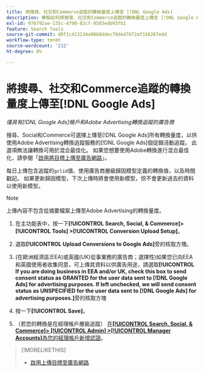 ```yaml
---
title: 將搜尋、社交和Commerce追蹤的轉換量度上傳至 [!DNL Google Ads]
description: 瞭解如何將搜尋、社交和Commerce追蹤的轉換量度上傳至 [!DNL Google Ads]。
exl-id: 976792ae-135c-4790-82cf-9503edb93fb1
feature: Search Tools
source-git-commit: d0f1c413134a0868ddec79ded7672af316267edd
workflow-type: tm+mt
source-wordcount: '212'
ht-degree: 0%

---
```


# 將搜尋、社交和Commerce追蹤的轉換量度上傳至[!DNL Google Ads]

*僅具有[!DNL Google Ads]帳戶和Adobe Advertising轉換追蹤的廣告商*

搜尋、Social和Commerce可選擇上傳至[!DNL Google Ads]所有轉換量度，以供使用Adobe Advertising轉換追蹤服務的[!DNL Google Ads]個促銷活動追蹤。 此選項無法讓轉換可用於混合最佳化。 如果您想要使用Adobe轉換進行混合最佳化，請參閱「[啟用將目標上傳至廣告網路](objective-upload-to-networks.md)」。

每日上傳包含追蹤的`gclid`值、使用廣告商層級歸因模型定義的轉換值，以及時間戳記。 如果更新歸因模型，下次上傳時將會使用新模型，但不會更新過去的資料以使用新模型。

>[!NOTE]
>
>上傳內容不包含從摘要檔案上傳至Adobe Advertising的轉換量度。

1. 在主功能表中，按一下&#x200B;**[!UICONTROL Search, Social, & Commerce]> [!UICONTROL Tools] >[!UICONTROL Conversion Upload Setup]**。

1. 選取&#x200B;**[!UICONTROL Upload Conversions to Google Ads]**&#x200B;旁的核取方塊。

1. (在歐洲經濟區(EEA)或英國(UK)從事業務的廣告商；選擇性)如果您已向EEA和英國使用者收集同意，可上傳其資料以供廣告用途，請選取&#x200B;**[!UICONTROL If you are doing business in EEA and/or UK, check this box to send consent status as GRANTED for the user data sent to [!DNL Google Ads] for advertising purposes. If left unchecked, we will send consent status as UNSPECIFIED for the user data sent to [!DNL Google Ads] for advertising purposes.]**&#x200B;旁的核取方塊

1. 按一下&#x200B;**[!UICONTROL Save]**。

1. （若您的轉換是在經理帳戶層級追蹤） [在&#x200B;**[!UICONTROL Search, Social, & Commerce]> [!UICONTROL Admin] >[!UICONTROL Manager Accounts]**&#x200B;為您的經理帳戶新增認證](/help/search-social-commerce/admin/manager-accounts.md)。

>[!MORELIKETHIS]
>
>* [啟用上傳目標至廣告網路](objective-upload-to-networks.md)
